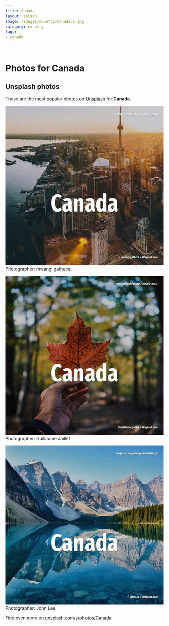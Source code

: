 ```yaml
---
title: Canada
layout: splash
image: /images/country/canada.1.jpg
category: country
tags:
- canada

---
```

# Photos for Canada
 
## Unsplash photos
These are the most popular photos on [Unsplash](https://unsplash.com) for **Canada**.
 
![Canada](/images/country/canada.1.jpg)
Photographer:  mwangi gatheca
 
![Canada](/images/country/canada.2.jpg)
Photographer:  Guillaume Jaillet
 
![Canada](/images/country/canada.3.jpg)
Photographer:  John Lee
 
Find even more on [unsplash.com/s/photos/Canada](https://unsplash.com/s/photos/Canada)
 
